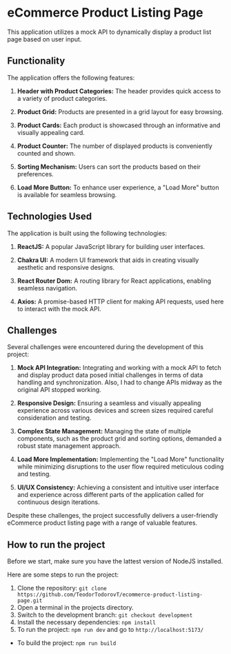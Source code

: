 # eCommerce Product Listing Page

This application utilizes a mock API to dynamically display a product list page based on user input.

## Functionality

The application offers the following features:

1. **Header with Product Categories:** The header provides quick access to a variety of product categories.

2. **Product Grid:** Products are presented in a grid layout for easy browsing.

3. **Product Cards:** Each product is showcased through an informative and visually appealing card.

4. **Product Counter:** The number of displayed products is conveniently counted and shown.

5. **Sorting Mechanism:** Users can sort the products based on their preferences.

6. **Load More Button:** To enhance user experience, a "Load More" button is available for seamless browsing.

## Technologies Used

The application is built using the following technologies:

1. **ReactJS:** A popular JavaScript library for building user interfaces.

2. **Chakra UI:** A modern UI framework that aids in creating visually aesthetic and responsive designs.

3. **React Router Dom:** A routing library for React applications, enabling seamless navigation.

4. **Axios:** A promise-based HTTP client for making API requests, used here to interact with the mock API.


## Challenges

Several challenges were encountered during the development of this project:

1. **Mock API Integration:** Integrating and working with a mock API to fetch and display product data posed initial challenges in terms of data handling and synchronization. Also, I had to change APIs midway as the original API stopped working.

2. **Responsive Design:** Ensuring a seamless and visually appealing experience across various devices and screen sizes required careful consideration and testing.

3. **Complex State Management:** Managing the state of multiple components, such as the product grid and sorting options, demanded a robust state management approach.

4. **Load More Implementation:** Implementing the "Load More" functionality while minimizing disruptions to the user flow required meticulous coding and testing.

5. **UI/UX Consistency:** Achieving a consistent and intuitive user interface and experience across different parts of the application called for continuous design iterations.

Despite these challenges, the project successfully delivers a user-friendly eCommerce product listing page with a range of valuable features.

## How to run the project

Before we start, make sure you have the lattest version of NodeJS installed.

Here are some steps to run the project:

1. Clone the repository: `git clone https://github.com/TeodorTodorovT/ecommerce-product-listing-page.git`
2. Open a terminal in the projects directory.
3. Switch to the development branch: `git checkout development`
4. Install the necessary dependencies: `npm install`
5. To run the project: `npm run dev` and go to `http://localhost:5173/`

- To build the project: `npm run build`